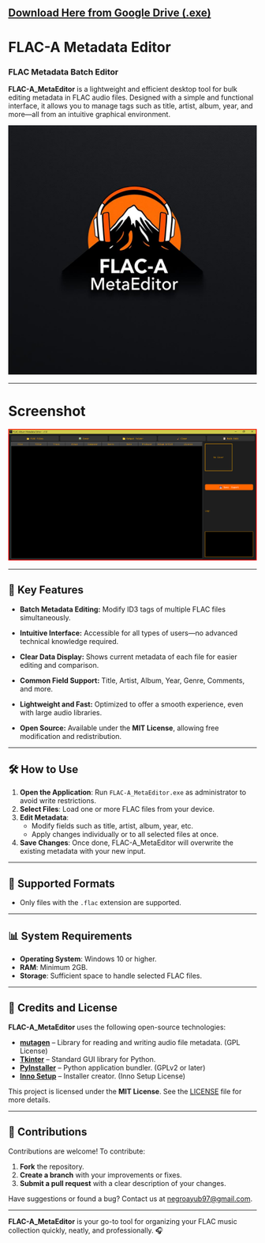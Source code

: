 ## [Download Here from Google Drive (.exe)](https://drive.google.com/file/d/1daqhMdH8icWZ7V7IhI1cZvARc_lyhK1p/view?usp=sharing)

# FLAC-A Metadata Editor

### FLAC Metadata Batch Editor

**FLAC-A_MetaEditor** is a lightweight and efficient desktop tool for bulk editing metadata in FLAC audio files. Designed with a simple and functional interface, it allows you to manage tags such as title, artist, album, year, and more—all from an intuitive graphical environment.

![FLAC-A_MetaEditor logo](icon.png)

---

# Screenshot

![Screenshot](Capture.png)

---

## 🌟 Key Features

- **Batch Metadata Editing:**
  Modify ID3 tags of multiple FLAC files simultaneously.

- **Intuitive Interface:**
  Accessible for all types of users—no advanced technical knowledge required.

- **Clear Data Display:**
  Shows current metadata of each file for easier editing and comparison.

- **Common Field Support:**
  Title, Artist, Album, Year, Genre, Comments, and more.

- **Lightweight and Fast:**
  Optimized to offer a smooth experience, even with large audio libraries.

- **Open Source:**
  Available under the **MIT License**, allowing free modification and redistribution.

---

## 🛠️ How to Use

1. **Open the Application**: Run `FLAC-A_MetaEditor.exe` as administrator to avoid write restrictions.
2. **Select Files**: Load one or more FLAC files from your device.
3. **Edit Metadata**:
   - Modify fields such as title, artist, album, year, etc.
   - Apply changes individually or to all selected files at once.
4. **Save Changes**: Once done, FLAC-A_MetaEditor will overwrite the existing metadata with your new input.

---

## 🎵 Supported Formats

- Only files with the `.flac` extension are supported.

---

## 📊 System Requirements

- **Operating System**: Windows 10 or higher.
- **RAM**: Minimum 2GB.
- **Storage**: Sufficient space to handle selected FLAC files.

---

## 📜 Credits and License

**FLAC-A_MetaEditor** uses the following open-source technologies:

- **[mutagen](https://mutagen.readthedocs.io/en/latest/)** – Library for reading and writing audio file metadata. (GPL License)
- **[Tkinter](https://wiki.python.org/moin/TkInter)** – Standard GUI library for Python.
- **[PyInstaller](https://www.pyinstaller.org/)** – Python application bundler. (GPLv2 or later)
- **[Inno Setup](http://www.jrsoftware.org/isinfo.php)** – Installer creator. (Inno Setup License)

This project is licensed under the **MIT License**. See the [LICENSE](LICENSE.md) file for more details.

---

## 🤝 Contributions

Contributions are welcome! To contribute:

1. **Fork** the repository.
2. **Create a branch** with your improvements or fixes.
3. **Submit a pull request** with a clear description of your changes.

Have suggestions or found a bug? Contact us at [negroayub97@gmail.com](mailto:negroayub97@gmail.com).

---

**FLAC-A_MetaEditor** is your go-to tool for organizing your FLAC music collection quickly, neatly, and professionally. 🎧
